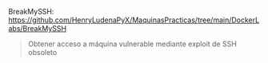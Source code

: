BreakMySSH:
https://github.com/HenryLudenaPyX/MaquinasPracticas/tree/main/DockerLabs/BreakMySSH
> Obtener acceso a máquina vulnerable mediante exploit de SSH obsoleto
